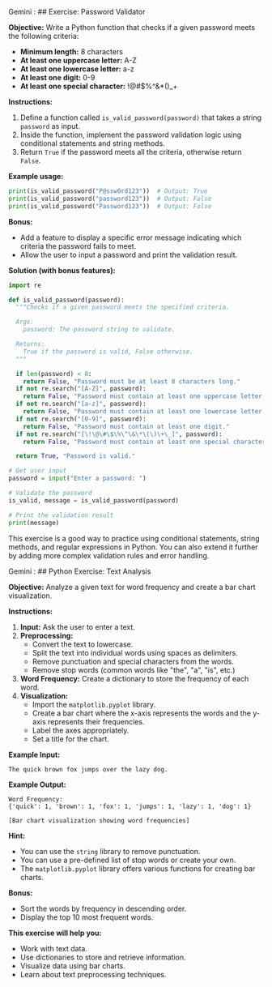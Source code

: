 Gemini :                      ## Exercise: Password Validator

**Objective:** Write a Python function that checks if a given password meets the following criteria:

* **Minimum length:** 8 characters
* **At least one uppercase letter:** A-Z
* **At least one lowercase letter:** a-z
* **At least one digit:** 0-9
* **At least one special character:** !@#$%^&*()_+

**Instructions:**

1. Define a function called `is_valid_password(password)` that takes a string `password` as input.
2. Inside the function, implement the password validation logic using conditional statements and string methods.
3. Return `True` if the password meets all the criteria, otherwise return `False`.

**Example usage:**

```python
print(is_valid_password("P@ssw0rd123"))  # Output: True
print(is_valid_password("password123"))  # Output: False
print(is_valid_password("Password123"))  # Output: False
```

**Bonus:**

* Add a feature to display a specific error message indicating which criteria the password fails to meet.
* Allow the user to input a password and print the validation result.

**Solution (with bonus features):**

```python
import re

def is_valid_password(password):
  """Checks if a given password meets the specified criteria.

  Args:
    password: The password string to validate.

  Returns:
    True if the password is valid, False otherwise.
  """

  if len(password) < 8:
    return False, "Password must be at least 8 characters long."
  if not re.search("[A-Z]", password):
    return False, "Password must contain at least one uppercase letter."
  if not re.search("[a-z]", password):
    return False, "Password must contain at least one lowercase letter."
  if not re.search("[0-9]", password):
    return False, "Password must contain at least one digit."
  if not re.search("[\!\@\#\$\%\^\&\*\(\)\+\_]", password):
    return False, "Password must contain at least one special character."

  return True, "Password is valid."

# Get user input
password = input("Enter a password: ")

# Validate the password
is_valid, message = is_valid_password(password)

# Print the validation result
print(message)
```

This exercise is a good way to practice using conditional statements, string methods, and regular expressions in Python. You can also extend it further by adding more complex validation rules and error handling.

Gemini :                      ## Python Exercise: Text Analysis

**Objective:** Analyze a given text for word frequency and create a bar chart visualization.

**Instructions:**

1. **Input:**  Ask the user to enter a text.
2. **Preprocessing:**
    - Convert the text to lowercase.
    - Split the text into individual words using spaces as delimiters.
    - Remove punctuation and special characters from the words.
    - Remove stop words (common words like "the", "a", "is", etc.)
3. **Word Frequency:** Create a dictionary to store the frequency of each word.
4. **Visualization:**
    - Import the `matplotlib.pyplot` library.
    - Create a bar chart where the x-axis represents the words and the y-axis represents their frequencies.
    - Label the axes appropriately.
    - Set a title for the chart.

**Example Input:**

```
The quick brown fox jumps over the lazy dog.
```

**Example Output:**

```
Word Frequency:
{'quick': 1, 'brown': 1, 'fox': 1, 'jumps': 1, 'lazy': 1, 'dog': 1}

[Bar chart visualization showing word frequencies]
```

**Hint:**

- You can use the `string` library to remove punctuation.
- You can use a pre-defined list of stop words or create your own.
- The `matplotlib.pyplot` library offers various functions for creating bar charts.

**Bonus:**

- Sort the words by frequency in descending order.
- Display the top 10 most frequent words.

**This exercise will help you:**

- Work with text data.
- Use dictionaries to store and retrieve information.
- Visualize data using bar charts.
- Learn about text preprocessing techniques.